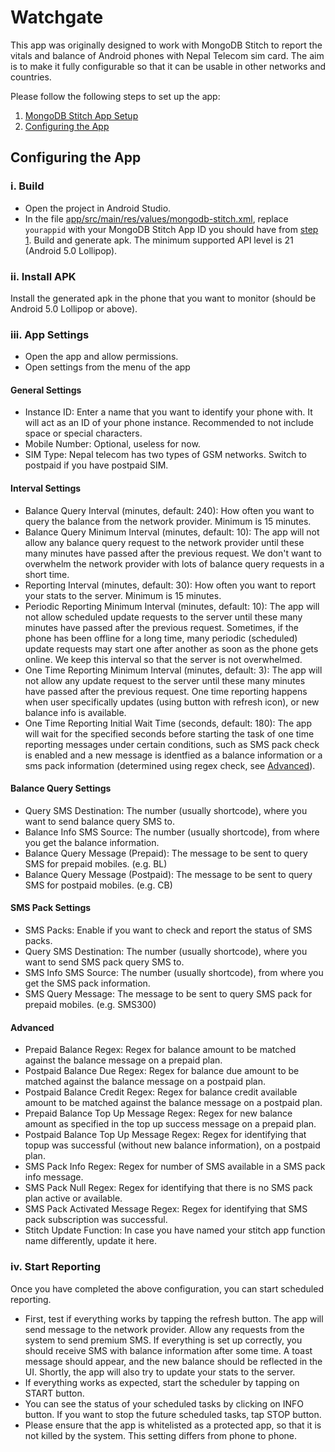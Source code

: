 # Watchgate
This app was originally designed to work with MongoDB Stitch to report the vitals and balance of Android phones with Nepal Telecom sim card. The aim is to make it fully configurable so that it can be usable in other networks and countries.

Please follow the following steps to set up the app:

1. [MongoDB Stitch App Setup](mongodb-stitch/README.md)
2. [Configuring the App](#configuring-the-app)

## Configuring the App
### i. Build
- Open the project in Android Studio.
- In the file [app/src/main/res/values/mongodb-stitch.xml](app/src/main/res/values/mongodb-stitch.xml), replace `yourappid` with your MongoDB Stitch App ID you should have from [step 1](mongodb-stitch/README.md).
Build and generate apk. The minimum supported API level is 21 (Android 5.0 Lollipop).

### ii. Install APK
Install the generated apk in the phone that you want to monitor (should be Android 5.0 Lollipop or above).

### iii. App Settings
- Open the app and allow permissions.
- Open settings from the menu of the app
#### General Settings
- Instance ID: Enter a name that you want to identify your phone with. It will act as an ID of your phone instance. Recommended to not include space or special characters. 
- Mobile Number: Optional, useless for now.
- SIM Type: Nepal telecom has two types of GSM networks. Switch to postpaid if you have postpaid SIM.

#### Interval Settings
- Balance Query Interval (minutes, default: 240): How often you want to query the balance from the network provider. Minimum is 15 minutes.
- Balance Query Minimum Interval (minutes, default: 10): The app will not allow any balance query request to the network provider until these many minutes have passed after the previous request. We don't want to overwhelm the network provider with lots of balance query requests in a short time.
- Reporting Interval (minutes, default: 30): How often you want to report your stats to the server. Minimum is 15 minutes.
- Periodic Reporting Minimum Interval (minutes, default: 10): The app will not allow scheduled update requests to the server until these many minutes have passed after the previous request. Sometimes, if the phone has been offline for a long time, many periodic (scheduled) update requests may start one after another as soon as the phone gets online. We keep this interval so that the server is not overwhelmed.
- One Time Reporting Minimum Interval (minutes, default: 3): The app will not allow any update request to the server until these many minutes have passed after the previous request. One time reporting happens when user specifically updates (using button with refresh icon), or new balance info is available.
- One Time Reporting Initial Wait Time (seconds, default: 180): The app will wait for the specified seconds before starting the task of one time reporting messages under certain conditions, such as SMS pack check is enabled and a new message is identfied as a balance information or a sms pack information (determined using regex check, see [Advanced](#advanced)).

#### Balance Query Settings
- Query SMS Destination: The number (usually shortcode), where you want to send balance query SMS to.
- Balance Info SMS Source: The number (usually shortcode), from where you get the balance information.
- Balance Query Message (Prepaid): The message to be sent to query SMS for prepaid mobiles. (e.g. BL)
- Balance Query Message (Postpaid): The message to be sent to query SMS for postpaid mobiles. (e.g. CB)

#### SMS Pack Settings
- SMS Packs: Enable if you want to check and report the status of SMS packs.
- Query SMS Destination: The number (usually shortcode), where you want to send SMS pack query SMS to.
- SMS Info SMS Source: The number (usually shortcode), from where you get the SMS pack information.
- SMS Query Message: The message to be sent to query SMS pack for prepaid mobiles. (e.g. SMS300)

#### Advanced
- Prepaid Balance Regex: Regex for balance amount to be matched against the balance message on a prepaid plan.
- Postpaid Balance Due Regex: Regex for balance due amount to be matched against the balance message on a postpaid plan.
- Postpaid Balance Credit Regex: Regex for balance credit available amount to be matched against the balance message on a postpaid plan.
- Prepaid Balance Top Up Message Regex: Regex for new balance amount as specified in the top up success message on a prepaid plan.
- Postpaid Balance Top Up Message Regex: Regex for identifying that topup was successful (without new balance information), on a postpaid plan.
- SMS Pack Info Regex: Regex for number of SMS available in a SMS pack info message.
- SMS Pack Null Regex: Regex for identifying that there is no SMS pack plan active or available.
- SMS Pack Activated Message Regex: Regex for identifying that SMS pack subscription was successful.
- Stitch Update Function: In case you have named your stitch app function name differently, update it here.

### iv. Start Reporting
Once you have completed the above configuration, you can start scheduled reporting.
- First, test if everything works by tapping the refresh button. The app will send message to the network provider. Allow any requests from the system to send premium SMS. If everything is set up correctly, you should receive SMS with balance information after some time. A toast message should appear, and the new balance should be reflected in the UI. Shortly, the app will also try to update your stats to the server.
- If everything works as expected, start the scheduler by tapping on START button.
- You can see the status of your scheduled tasks by clicking on INFO button. If you want to stop the future scheduled tasks, tap STOP button.
- Please ensure that the app is whitelisted as a protected app, so that it is not killed by the system. This setting differs from phone to phone.
